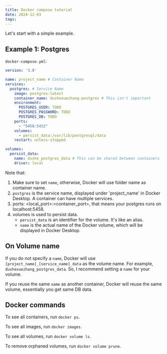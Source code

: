 ```yaml
---
title: Docker compose tutorial
date: 2024-12-03
tags:
---
```


Let's start with a simple example.

## Example 1: Postgres

`docker-compose.yml`:

```yaml
version: '3.8'

name: project_name # Container Name
services:
  postgres: # Service Name
    image: postgres:latest
    container_name: dushexuezhang-postgres # This isn't important
    environment:
      POSTGRES_USER: TODO
      POSTGRES_PASSWORD: TODO
      POSTGRES_DB: TODO
    ports:
      - "5458:5432"
    volumes:
      - persist_data:/var/lib/postgresql/data
    restart: unless-stopped

volumes:
  persist_data:
    name: dushe_postgres_data # This can be shared between containers
    driver: local
```

Note that:

1. Make sure to set `name`, otherwise, Docker will use folder name as container name.
1. `postgres` is the service name, displayed under 'project_name' in Docker Desktop. A container can have multiple services.
1. ports: <local_port>:<container_port>, that means your postgres runs on localhost:5458.
1. volumes is used to persist data.
    * `persist_data` is an identifier for the volume. It's like an alias.
    * `name` is the actual name of the Docker volume, which will be displayed in Docker Desktop. 

## On Volume name

If you do not specify a `name`, Docker will use `[project_name]_[service_name]_data` as the volume name. For example, `dushexuezhang_postgres_data`. So, I recommend setting a `name` for your volume.

If you reuse the same `name` as another container, Docker will reuse the same volume, essentially you get same DB data.

## Docker commands

To see all containers, run `docker ps`.

To see all images, run `docker images`.

To see all volumes, run `docker volume ls`.

To remove orphaned volumes, run `docker volume prune`.
